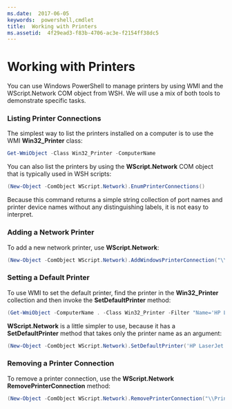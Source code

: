 ```yaml
---
ms.date:  2017-06-05
keywords:  powershell,cmdlet
title:  Working with Printers
ms.assetid:  4f29ead3-f83b-4706-ac3e-f2154ff38dc5
---
```

# Working with Printers

You can use Windows PowerShell to manage printers by using WMI and the WScript.Network COM object from WSH. We will use a mix of both tools to demonstrate specific tasks.

### Listing Printer Connections

The simplest way to list the printers installed on a computer is to use the WMI **Win32_Printer** class:

```powershell
Get-WmiObject -Class Win32_Printer -ComputerName
```

You can also list the printers by using the **WScript.Network** COM object that is typically used in WSH scripts:

```powershell
(New-Object -ComObject WScript.Network).EnumPrinterConnections()
```

Because this command returns a simple string collection of port names and printer device names without any distinguishing labels, it is not easy to interpret.

### Adding a Network Printer

To add a new network printer, use **WScript.Network**:

```powershell
(New-Object -ComObject WScript.Network).AddWindowsPrinterConnection("\\Printserver01\Xerox5")
```

### Setting a Default Printer

To use WMI to set the default printer, find the printer in the **Win32_Printer** collection and then invoke the **SetDefaultPrinter** method:

```powershell
(Get-WmiObject -ComputerName . -Class Win32_Printer -Filter "Name='HP LaserJet 5Si'").SetDefaultPrinter()
```

**WScript.Network** is a little simpler to use, because it has a **SetDefaultPrinter** method that takes only the printer name as an argument:

```powershell
(New-Object -ComObject WScript.Network).SetDefaultPrinter('HP LaserJet 5Si')
```

### Removing a Printer Connection

To remove a printer connection, use the **WScript.Network RemovePrinterConnection** method:

```powershell
(New-Object -ComObject WScript.Network).RemovePrinterConnection("\\Printserver01\Xerox5")
```